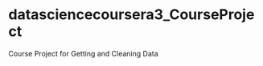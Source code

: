 datasciencecoursera3_CourseProject
==================================

Course Project for Getting and Cleaning Data
